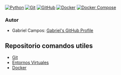 [![Python](https://img.shields.io/badge/Python-3.x-blue?logo=python&logoColor=white)](#)
[![Git](https://img.shields.io/badge/Git-latest-F05032)](#)
[![GitHub](https://img.shields.io/badge/GitHub-latest-181717?logo=github&logoColor=white)](#)
[![Docker](https://img.shields.io/badge/Docker-latest-2496ED?logo=docker&logoColor=white)](#)
[![Docker Compose](https://img.shields.io/badge/Docker_Compose-latest-2496ED?logo=docker&logoColor=white)](#)

### Autor
- Gabriel Campos: [Gabriel's GitHub Profile](https://github.com/gcamposhyl)


## Repositorio comandos utiles 

- [Git](https://github.com/gcamposhyl/cheatsheet_doc/blob/main/cheatsheet_git.md)
- [Entornos Virtuales](https://github.com/gcamposhyl/cheatsheet_doc/blob/main/cheatsheet_env.md)
- [Docker](https://github.com/gcamposhyl/cheatsheet_doc/blob/main/docker.md)